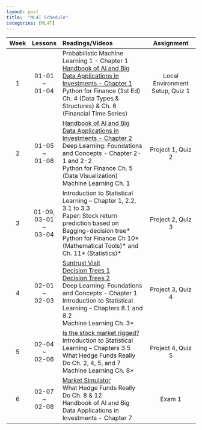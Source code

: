 ```yaml
---
layout: post
title:  "ML4T Schedule"
categories: [ML4T]
---
```


|Week|Lessons|Readings/Videos|Assignment|
|:--:|:-----:|:--------------|:--------:|
|1| 01-01<br> ~ <br>01-04 | Probabilistic Machine Learning 1 - Chapter 1 <br> [Handbook of AI and Big Data Applications in Investments - Chapter 1](melody11sung.github.io/handbook-of-AI-investments-ch1) <br> Python for Finance (1st Ed) Ch. 4 (Data Types & Structures) & Ch. 6 (Financial Time Series) | Local Environment Setup, Quiz 1 |
|2| 01-05<br> ~ <br>01-08 | [Handbook of AI and Big Data Applications in Investments - Chapter 2](melody11sung.github.io/handbook-of-AI-investments-ch2) <br> Deep Learning: Foundations and Concepts - Chapter 2-1 and 2-2 <br> Python for Finance Ch. 5 (Data Visualization) Machine Learning Ch. 1 | Project 1, Quiz 2 |
|3| 01-09,<br>03-01<br> ~ <br>03-04 | Introduction to Statistical Learning – Chapter 1, 2.2, 3.1 to 3.3 <br> Paper: Stock return prediction based on Bagging-decision tree* <br> Python for Finance Ch 10* (Mathematical Tools)* and Ch. 11* (Statistics)* | Project 2, Quiz 3 |
|4| 02-01<br> ~ <br>02-03 | [Suntrust Visit](https://www.youtube.com/watch?v=w3C-gly8bLE) <br> [Decision Trees 1](https://www.youtube.com/watch?v=OBWL4oLT7Uc) <br> [Decision Trees 2](https://www.youtube.com/watch?v=WVc3cjvDHhw) <br> Deep Learning: Foundations and Concepts - Chapter 1 <br> Introduction to Statistical Learning – Chapters 8.1 and 8.2 <Br> Machine Learning Ch. 3* | Project 3, Quiz 4 |
|5| 02-04<br> ~ <br>02-06 | [Is the stock market rigged?](https://youtu.be/DX9djYus9tY) <br> Introduction to Statistical Learning – Chapters 3.5 <br> What Hedge Funds Really Do Ch. 2, 4, 5, and 7 <br> Machine Learning Ch. 8* | Project 4, Quiz 5 |
|6| 02-07<br> ~ <br>02-08 | [Market Simulator](https://www.youtube.com/watch?v=1ysZptg2Ypk) <br> What Hedge Funds Really Do Ch. 8 & 12 <br> Handbook of AI and Big Data Applications in Investments - Chapter 7 | Exam 1 |

